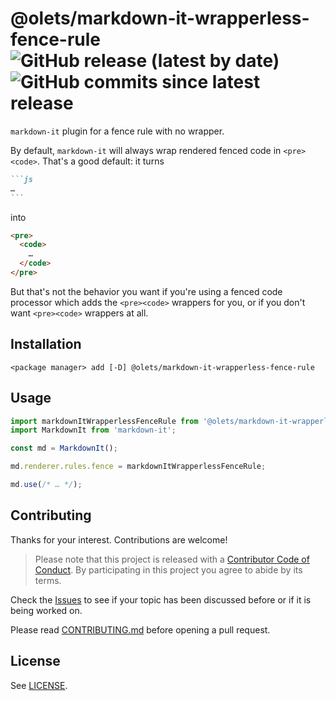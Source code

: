 # @olets/markdown-it-wrapperless-fence-rule ![GitHub release (latest by date)](https://img.shields.io/github/v/release/olets/markdown-it-wrapperless-fence-rule) ![GitHub commits since latest release](https://img.shields.io/github/commits-since/olets/markdown-it-wrapperless-fence-rule/latest)

`markdown-it` plugin for a fence rule with no wrapper.

By default, `markdown-it` will always wrap rendered fenced code in `<pre><code>`. That's a good default: it turns

````md
```js
…
```
````

into

```html
<pre>
  <code>
    …
  </code>
</pre>
```

But that's not the behavior you want if you're using a fenced code processor which adds the `<pre><code>` wrappers for you, or if you don't want `<pre><code>` wrappers at all.

## Installation

```shell
<package manager> add [-D] @olets/markdown-it-wrapperless-fence-rule
```

## Usage

```js
import markdownItWrapperlessFenceRule from '@olets/markdown-it-wrapperless-fence-rule';
import MarkdownIt from 'markdown-it';

const md = MarkdownIt();

md.renderer.rules.fence = markdownItWrapperlessFenceRule;

md.use(/* … */);
```

## Contributing

Thanks for your interest. Contributions are welcome!

> Please note that this project is released with a [Contributor Code of Conduct](https://github.com/olets/markdown-it-wrapperless-fence-rule/blob/main/CODE_OF_CONDUCT.md). By participating in this project you agree to abide by its terms.

Check the [Issues](https://github.com/olets/markdown-it-wrapperless-fence-rule/issues) to see if your topic has been discussed before or if it is being worked on.

Please read [CONTRIBUTING.md](https://github.com/olets/markdown-it-wrapperless-fence-rule/blob/main/CONTRIBUTING.md) before opening a pull request.

## License

See [LICENSE](./LICENSE).